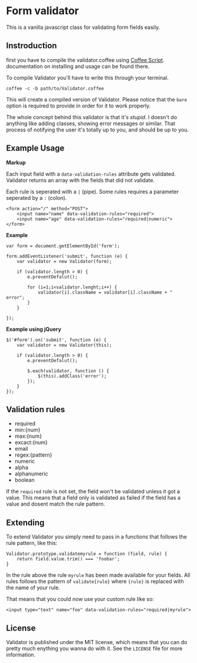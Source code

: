 # Form validator

This is a vanilla javascript class for validating form fields easily.

## Instroduction

first you have to compile the validator.coffee using [Coffee Script](http://coffeescript.org). documentation on installing and usage can be found there.

To compile Validator you'll have to write this through your terminal.

	coffee -c -b path/to/Validator.coffee
	
This will create a compiled version of Validator. Please notice that the `bare` option is required to provide in order for it to work properly.

The whole concept behind this validator is that it's *stupid*. I doesn't do anything like adding classes, showing error messages or similar. That process of notifying the user it's totally up to you, and should be up to you. 

## Example Usage

**Markup**

Each input field with a `data-validation-rules` attribute gets validated.   
Validator returns an array with the fields that did not validate.

Each rule is seperated with a `|` (pipe). Some rules requires a parameter seperated by a `:` (colon).

	<form action="/" method="POST">
		<input name="name" data-validation-rules="required">
		<input name="age" data-validation-rules="required|numeric">
	</form>

**Example**

	var form = document.getElementById('form');
	
	form.addEventListener('submit', function (e) {
		var validator = new Validator(form);
		
		if (validator.length > 0) {
			e.preventDefalut();
			
			for (i=1;i<validator.lenght;i++) {
				validator[i].className = validator[i].className + " error";
			}
		}
				
	});
	
**Example using jQuery**

	$('#form').on('submit', function (e) {
		var validator = new Validator(this);
		
		if (validator.length > 0) {
			e.preventDefalut();
			
			$.each(validator, function () {
				$(this).addClass('error');
			});
		}
	});

## Validation rules

* required
* min:{num}
* max:{num}
* excact:{num}
* email
* regex:{pattern}
* numeric
* alpha
* alphanumeric
* boolean

If the `required` rule is not set, the field won't be validated unless it got a value. This means that a field only is validated as failed if the field has a value and dosent match the rule pattern.

## Extending

To extend Validator you simply need to pass in a functions that follows the rule pattern, like this:

	Validator.prototype.validatemyrule = function (field, rule) {
		return field.value.trim() === 'foobar';
	}
	
In the rule above the rule `myrule` has been made available for your fields. All rules follows the pattern of `validate{rule}` where `{rule}` is replaced with the name of your rule.

That means that you could now use your custom rule like so:

	<input type="text" name="foo" data-validation-rules="required|myrule">

## License

Validator is published under the MIT license, which means that you can do pretty much enything you wanna do with it. See the `LICENSE` file for more information.